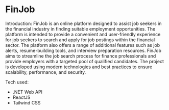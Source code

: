 # FinJob

Introduction: 
FinJob is an online platform designed to assist job seekers in the financial industry in finding suitable employment opportunities. The platform is intended to provide a convenient and user-friendly experience for job seekers to search and apply for job postings within the financial sector. The platform also offers a range of additional features such as job alerts, resume-building tools, and interview preparation resources. FinJob aims to streamline the job search process for finance professionals and provide employers with a targeted pool of qualified candidates. The project is developed using modern technologies and best practices to ensure scalability, performance, and security.

Tech used:
<ul>
<li>.NET Web API</li>
<li>ReactJS</li>
<li>Tailwind CSS</li>
</ul>
